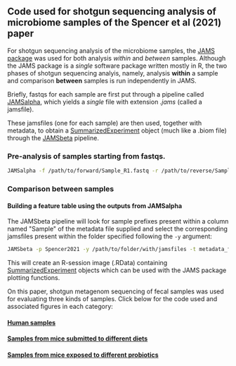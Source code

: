 ## Code used for shotgun sequencing analysis of microbiome samples of the Spencer et al (2021) paper

For shotgun sequencing analysis of the microbiome samples, the [JAMS package](https://github.com/johnmcculloch/JAMS_BW) was used for both analysis *within* and *between* samples. Although the JAMS package is a *single* software package written mostly in R, the two phases of shotgun sequencing analyis, namely, analysis **within** a sample and comparison **between** samples is run independently in JAMS.

Briefly, fastqs for each sample are first put through a pipeline called [JAMSalpha](https://github.com/johnmcculloch/JAMS_BW/wiki/JAMSalpha), which yields a _single_ file with extension _.jams_ (called a jamsfile).

These jamsfiles (one for each sample) are then used, together with metadata, to obtain a [SummarizedExperiment](https://bioconductor.org/packages/release/bioc/html/SummarizedExperiment.html) object (much like a .biom file) through the [JAMSbeta](https://github.com/johnmcculloch/JAMS_BW/wiki/JAMSbeta) pipeline.


### Pre-analysis of samples starting from fastqs.

```bash
JAMSalpha -f /path/to/forward/Sample_R1.fastq -r /path/to/reverse/Sample_R2.fastq -d /path/to/JAMSdb/JAMSdbApr2020_96Gbk2db -A metagenome -p SamplePrefix
```

### Comparison between samples
#### Building a feature table using the outputs from JAMSalpha
The JAMSbeta pipeline will look for sample prefixes present within a column named "Sample" of the metadata file supplied and select the corresponding jamsfiles present within the folder specified following the `-y` argument:

```bash
JAMSbeta -p Spencer2021 -y /path/to/folder/with/jamsfiles -t metadata_file.tsv
```

This will create an R-session image (.RData) containing [SummarizedExperiment](https://bioconductor.org/packages/release/bioc/html/SummarizedExperiment.html) objects which can be used with the JAMS package plotting functions.

On this paper, shotgun metagenom sequencing of fecal samples was used for evaluating three kinds of samples. Click below for the code used and associated figures in each category:

#### [Human samples](docs/WGSHuman.md)

#### [Samples from mice submitted to different diets](docs/WGSMouseDiet.md)

#### [Samples from mice exposed to different probiotics](docs/WGSMouseProbiotics.md)
